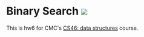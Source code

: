 # Binary Search ![](https://api.travis-ci.com/ferlozanom/binary_search.svg?branch=master)

This is hw6 for CMC's [CS46: data structures](https://github.com/mikeizbicki/cmc-csci046) course.
